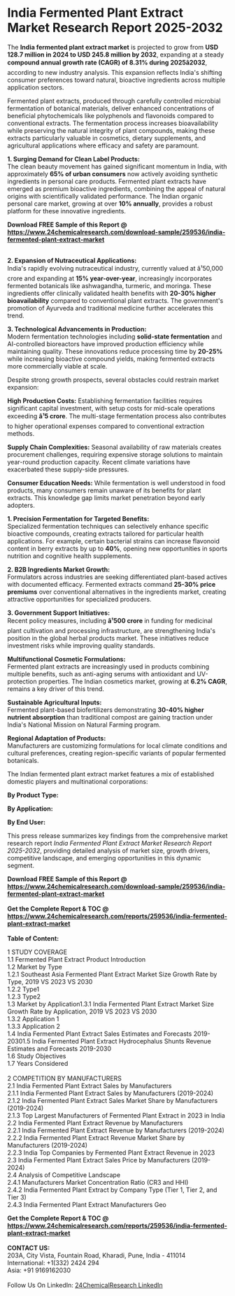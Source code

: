 <h1>India Fermented Plant Extract Market Research Report 2025-2032</h1><p>The <strong>India fermented plant extract market</strong> is projected to grow from <strong>USD 128.7 million in 2024 to USD 245.8 million by 2032</strong>, expanding at a steady <strong>compound annual growth rate (CAGR) of 8.31% during 2025â2032</strong>, according to new industry analysis. This expansion reflects India's shifting consumer preferences toward natural, bioactive ingredients across multiple application sectors.</p><p>Fermented plant extracts, produced through carefully controlled microbial fermentation of botanical materials, deliver enhanced concentrations of beneficial phytochemicals like polyphenols and flavonoids compared to conventional extracts. The fermentation process increases bioavailability while preserving the natural integrity of plant compounds, making these extracts particularly valuable in cosmetics, dietary supplements, and agricultural applications where efficacy and safety are paramount.</p><p><strong>1. Surging Demand for Clean Label Products:</strong><br>
The clean beauty movement has gained significant momentum in India, with approximately <strong>65% of urban consumers</strong> now actively avoiding synthetic ingredients in personal care products. Fermented plant extracts have emerged as premium bioactive ingredients, combining the appeal of natural origins with scientifically validated performance. The Indian organic personal care market, growing at over <strong>10% annually</strong>, provides a robust platform for these innovative ingredients.</p><div><b>Download FREE Sample of this Report @ 
            <a href="https://www.24chemicalresearch.com/download-sample/259536/india-fermented-plant-extract-market">
            https://www.24chemicalresearch.com/download-sample/259536/india-fermented-plant-extract-market</a></b></div><br><p><strong>2. Expansion of Nutraceutical Applications:</strong><br>
India's rapidly evolving nutraceutical industry, currently valued at â¹50,000 crore and expanding at <strong>15% year-over-year</strong>, increasingly incorporates fermented botanicals like ashwagandha, turmeric, and moringa. These ingredients offer clinically validated health benefits with <strong>20-30% higher bioavailability</strong> compared to conventional plant extracts. The government's promotion of Ayurveda and traditional medicine further accelerates this trend.</p><p><strong>3. Technological Advancements in Production:</strong><br>
Modern fermentation technologies including <strong>solid-state fermentation</strong> and AI-controlled bioreactors have improved production efficiency while maintaining quality. These innovations reduce processing time by <strong>20-25%</strong> while increasing bioactive compound yields, making fermented extracts more commercially viable at scale.</p><p>Despite strong growth prospects, several obstacles could restrain market expansion:</p><p><strong>High Production Costs:</strong> Establishing fermentation facilities requires significant capital investment, with setup costs for mid-scale operations exceeding <strong>â¹5 crore</strong>. The multi-stage fermentation process also contributes to higher operational expenses compared to conventional extraction methods.</p><p><strong>Supply Chain Complexities:</strong> Seasonal availability of raw materials creates procurement challenges, requiring expensive storage solutions to maintain year-round production capacity. Recent climate variations have exacerbated these supply-side pressures.</p><p><strong>Consumer Education Needs:</strong> While fermentation is well understood in food products, many consumers remain unaware of its benefits for plant extracts. This knowledge gap limits market penetration beyond early adopters.</p><p><strong>1. Precision Fermentation for Targeted Benefits:</strong><br>
Specialized fermentation techniques can selectively enhance specific bioactive compounds, creating extracts tailored for particular health applications. For example, certain bacterial strains can increase flavonoid content in berry extracts by up to <strong>40%</strong>, opening new opportunities in sports nutrition and cognitive health supplements.</p><p><strong>2. B2B Ingredients Market Growth:</strong><br>
Formulators across industries are seeking differentiated plant-based actives with documented efficacy. Fermented extracts command <strong>25-30% price premiums</strong> over conventional alternatives in the ingredients market, creating attractive opportunities for specialized producers.</p><p><strong>3. Government Support Initiatives:</strong><br>
Recent policy measures, including <strong>â¹500 crore</strong> in funding for medicinal plant cultivation and processing infrastructure, are strengthening India's position in the global herbal products market. These initiatives reduce investment risks while improving quality standards.</p><p><strong>Multifunctional Cosmetic Formulations:</strong><br>
	Fermented plant extracts are increasingly used in products combining multiple benefits, such as anti-aging serums with antioxidant and UV-protection properties. The Indian cosmetics market, growing at <strong>6.2% CAGR</strong>, remains a key driver of this trend.</p><p><strong>Sustainable Agricultural Inputs:</strong><br>
	Fermented plant-based biofertilizers demonstrating <strong>30-40% higher nutrient absorption</strong> than traditional compost are gaining traction under India's National Mission on Natural Farming program.</p><p><strong>Regional Adaptation of Products:</strong><br>
	Manufacturers are customizing formulations for local climate conditions and cultural preferences, creating region-specific variants of popular fermented botanicals.</p><p>The Indian fermented plant extract market features a mix of established domestic players and multinational corporations:</p><p><strong>By Product Type:</strong></p><p><strong>By Application:</strong></p><p><strong>By End User:</strong></p><p>This press release summarizes key findings from the comprehensive market research report <em>India Fermented Plant Extract Market Research Report 2025-2032</em>, providing detailed analysis of market size, growth drivers, competitive landscape, and emerging opportunities in this dynamic segment.</p><div><b>Download FREE Sample of this Report @ 
            <a href="https://www.24chemicalresearch.com/download-sample/259536/india-fermented-plant-extract-market">
            https://www.24chemicalresearch.com/download-sample/259536/india-fermented-plant-extract-market</a></b></div><br><div><b>Get the Complete Report & TOC @ 
            <a href="https://www.24chemicalresearch.com/reports/259536/india-fermented-plant-extract-market">
            https://www.24chemicalresearch.com/reports/259536/india-fermented-plant-extract-market</a></b></div><br>
            <b>Table of Content:</b><p>1 STUDY COVERAGE<br />
1.1 Fermented Plant Extract Product Introduction<br />
1.2 Market by Type<br />
1.2.1 Southeast Asia Fermented Plant Extract Market Size Growth Rate by Type, 2019 VS 2023 VS 2030<br />
1.2.2 Type1<br />
1.2.3 Type2<br />
1.3 Market by Application1.3.1 India Fermented Plant Extract  Market Size Growth Rate by Application, 2019 VS 2023 VS 2030<br />
1.3.2 Application 1<br />
1.3.3 Application 2<br />
1.4 India Fermented Plant Extract  Sales Estimates and Forecasts 2019-20301.5 India Fermented Plant Extract Hydrocephalus Shunts Revenue Estimates and Forecasts 2019-2030<br />
1.6 Study Objectives<br />
1.7 Years Considered<br />
<br />
2 COMPETITION BY MANUFACTURERS<br />
2.1 India Fermented Plant Extract Sales by Manufacturers<br />
2.1.1 India Fermented Plant Extract Sales by Manufacturers (2019-2024)<br />
2.1.2 India Fermented Plant Extract Sales Market Share by Manufacturers (2019-2024)<br />
2.1.3 Top Largest Manufacturers of  Fermented Plant Extract in 2023 in India<br />
2.2 India Fermented Plant Extract Revenue by Manufacturers<br />
2.2.1 India Fermented Plant Extract Revenue by Manufacturers (2019-2024)<br />
2.2.2 India Fermented Plant Extract Revenue Market Share by Manufacturers (2019-2024)<br />
2.2.3 India Top Companies by Fermented Plant Extract Revenue in 2023<br />
2.3 India Fermented Plant Extract Sales Price by Manufacturers (2019-2024)<br />
2.4 Analysis of Competitive Landscape<br />
2.4.1 Manufacturers Market Concentration Ratio (CR3 and HHI)<br />
2.4.2 India Fermented Plant Extract by Company Type (Tier 1, Tier 2, and Tier 3)<br />
2.4.3 India Fermented Plant Extract Manufacturers Geo</p><div><b>Get the Complete Report & TOC @ 
            <a href="https://www.24chemicalresearch.com/reports/259536/india-fermented-plant-extract-market">
            https://www.24chemicalresearch.com/reports/259536/india-fermented-plant-extract-market</a></b></div><br><b>CONTACT US:</b><br>
            203A, City Vista, Fountain Road, Kharadi, Pune, India - 411014<br>
            International: +1(332) 2424 294<br>
            Asia: +91 9169162030 <br><br>
            Follow Us On LinkedIn: <a href="https://www.linkedin.com/company/24chemicalresearch/">24ChemicalResearch LinkedIn</a>